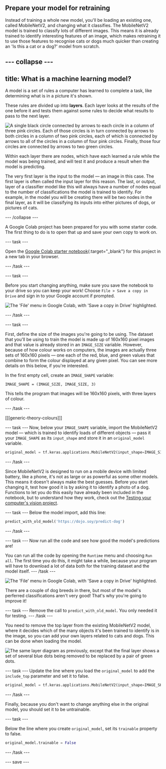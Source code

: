 ## Prepare your model for retraining

Instead of training a whole new model, you'll be loading an existing one, called MobileNetV2, and changing what it classifies. The MobileNetV2 model is trained to classify lots of different images. This means it is already trained to identify interesting features of an image, which makes retraining it to use those features to recognise cats or dogs much quicker than creating an 'Is this a cat or a dog?' model from scratch.

--- collapse ---
---
title: What is a machine learning model?
---

A model is a set of rules a computer has learned to complete a task, like determining what is in a picture it's shown.

These rules are divided up into **layers**. Each layer looks at the results of the one before it and tests them against some rules to decide what results to pass to the next layer.

![A single black circle connected by arrows to each circle in a column of three pink circles. Each of those circles is in turn connected by arrows to both circles in a column of two pink circles, each of which is connected by arrows to all of the circles in a column of four pink circles. Finally, those four circles are connected by arrows to two green circles.](images/neural_network_diagram.png)

Within each layer there are nodes, which have each learned a rule while the model was being trained, and will test it and produce a result when the model is predicting.

The very first layer is the input to the model — an image in this case. The first layer is often called the input layer for this reason. The last, or output, layer of a classifier model like this will always have a number of nodes equal to the number of classifications the model is trained to identify. For example, in the model you will be creating there will be two nodes in the final layer, as it will be classifying its inputs into either pictures of dogs, or pictures of cats.

--- /collapse ---

A Google Colab project has been prepared for you with some starter code. The first thing to do is to open that up and save your own copy to work on.

--- task ---

Open the [Google Colab starter notebook](https://colab.research.google.com/drive/1uKqhEOSu9pIKVwgw4GOHqeq-jzPaYYMH#scrollTo=gebsfn75wKRg){:target="_blank"}  for this project in a new tab in your browser.

--- /task ---

--- task ---

Before you start changing anything, make sure you save the notebook to your drive so you can keep your work! Choose `File > Save a copy in Drive` and sign in to your Google account if prompted.

![The 'File' menu in Google Colab, with 'Save a copy in Drive' highlighted.](images/save_to_drive.png)

--- /task ---

--- task ---

First, define the size of the images you're going to be using. The dataset that you'll be using to train the model is made up of 160x160 pixel images and that value is already stored in an `IMAGE_SIZE` variable. However, because of how colour works on computers, the images are actually three sets of 160x160 pixels — one each of the red, blue, and green values that combine to form the colour displayed at any given pixel. You can see more details on this below, if you're interested.

In the first empty cell, create an `IMAGE_SHAPE` variable:

```python3
IMAGE_SHAPE = (IMAGE_SIZE, IMAGE_SIZE, 3)
```

This tells the program that images will be 160x160 pixels, with three layers of colour.

--- /task ---

[[[generic-theory-colours]]]

--- task ---
Now, below your `IMAGE_SHAPE` variable, import the MobileNetV2 model — which is trained to identify loads of different objects — pass it your `IMAGE_SHAPE` as its `input_shape` and store it in an `original_model` variable.

```python
original_model = tf.keras.applications.MobileNetV2(input_shape=IMAGE_SIZE)
```
--- /task ---

Since MobileNetV2 is designed to run on a mobile device with limited battery, like a phone, it's not as large or as powerful as some other models. This means it doesn't always make the best guesses. Before you start changing it, test how good it is by asking it to identify a photo of a dog. Functions to let you do this easily have already been included in the notebook, but to understand how they work, check out the [Testing your computer's vision project](#).

--- task ---
Below the model import, add this line:

```python
predict_with_old_model('https://dojo.soy/predict-dog')
```

--- /task ---

--- task ---
Now run all the code and see how good the model's predictions are!

You can run all the code by opening the `Runtime` menu and choosing `Run all`. The first time you do this, it might take a while, because your program will have to download a lot of data both for the training dataset and the model itself.
--- /task ---

![The 'File' menu in Google Colab, with 'Save a copy in Drive' highlighted.](images/dog_prediction_original.png)

There are a couple of dog breeds in there, but most of the model's perferred classifications aren't very good! That's why you're going to improve it!

--- task ---
Remove the call to `predict_with_old_model`. You only needed it for testing.
--- /task ---

You need to remove the top layer from the existing MobileNetV2 model, where it decides which of the many objects it's been trained to identify is in the image, so you can add your own layers related to cats and dogs. This can be done when loading the model.

![The same layer diagram as previously, except that the final layer shows a set of several blue dots being removed to be replaced by a pair of green dots.](images/layer_change.png)

--- task ---
Update the line where you load the `original_model` to add the `include_top` parameter and set it to false.

```python
original_model = tf.keras.applications.MobileNetV2(input_shape=IMAGE_SHAPE, include_top=False)
```
--- /task ---

Finally, because you don't want to change anything else in the original model, you should set it to be untrainable.

--- task ---

Below the line where you create `original_model`, set its `trainable` property to false.

```python
original_model.trainable = False
```

--- /task ---

--- save ---
